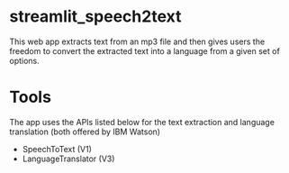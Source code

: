 # streamlit_speech2text
 
<p>This web app extracts text from an mp3 file and then gives users the freedom to convert the extracted text into a language from a given set of options.</p>

# Tools
The app uses the APIs listed below for the text extraction and language translation (both offered by IBM Watson)
- SpeechToText (V1)
- LanguageTranslator (V3)

